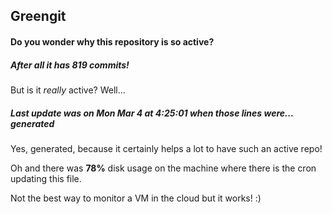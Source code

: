 ## Greengit

#### Do you wonder why this repository is so active?

##### After all it has 819 commits!

But is it *really* active? Well...

##### Last update was on Mon Mar 4 at 4:25:01 when those lines were... generated

Yes, generated, because it certainly helps a lot to have such an active repo!

Oh and there was **78%** disk usage on the machine
where there is the cron updating this file.

Not the best way to monitor a VM in the cloud but it works! :)

